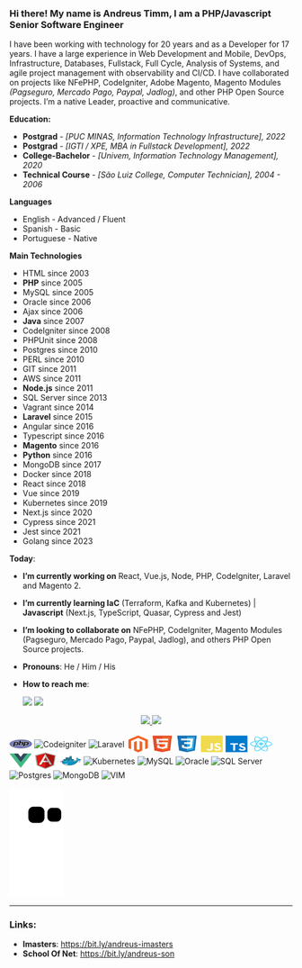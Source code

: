 ### Hi there! My name is Andreus Timm, I am a PHP/Javascript Senior Software Engineer

I have been working with technology for 20 years and as a Developer for 17 years. I have a large experience in Web Development and Mobile, DevOps, Infrastructure, Databases, Fullstack, Full Cycle, Analysis of Systems, and agile project management with observability and CI/CD. I have collaborated on projects like NFePHP, CodeIgniter, Adobe Magento, Magento Modules _(Pagseguro, Mercado Pago, Paypal, Jadlog)_, and other PHP Open Source projects. I’m a native Leader, proactive and communicative.


**Education:**
- **Postgrad** - _[PUC MINAS, Information Technology Infrastructure], 2022_
- **Postgrad** - _[IGTI / XPE, MBA in Fullstack Development], 2022_
- **College-Bachelor** - _[Univem, Information Technology Management], 2020_
- **Technical Course** - _[São Luiz College, Computer Technician], 2004 - 2006_

**Languages**
- English - Advanced / Fluent
- Spanish - Basic
- Portuguese - Native

**Main Technologies**

- HTML since 2003
- **PHP** since 2005
- MySQL since 2005
- Oracle since 2006
- Ajax since 2006
- **Java** since 2007
- CodeIgniter since 2008
- PHPUnit since 2008
- Postgres since 2010
- PERL since 2010
- GIT since 2011
- AWS since 2011
- **Node.js** since 2011
- SQL Server since 2013
- Vagrant since 2014
- **Laravel** since 2015
- Angular since 2016
- Typescript since 2016
- **Magento** since 2016
- **Python** since 2016
- MongoDB since 2017
- Docker since 2018
- React since 2018
- Vue since 2019
- Kubernetes since 2019
- Next.js since 2020
- Cypress since 2021
- Jest since 2021
- Golang since 2023

**Today**:

- **I’m currently working on** React, Vue.js, Node, PHP, CodeIgniter, Laravel and Magento 2.
- **I’m currently learning IaC** (Terraform, Kafka and Kubernetes) | **Javascript** (Next.js, TypeScript, Quasar, Cypress and Jest)
- **I’m looking to collaborate on** NFePHP, CodeIgniter, Magento Modules (Pagseguro, Mercado Pago, Paypal, Jadlog), and others PHP Open Source projects.
- **Pronouns**: He / Him / His
- **How to reach me**: <br>

  <a href = "mailto:andreus.timm@gmail.com"><img src="https://img.shields.io/badge/-Gmail-%23333?style=for-the-badge&logo=gmail&logoColor=red" target="_blank"></a>
  <a href="https://www.linkedin.com/in/andreus-timm" target="_blank"><img src="https://img.shields.io/badge/-LinkedIn-%230077B5?style=for-the-badge&logo=linkedin&logoColor=white" target="_blank"></a> 


<div align="center">
  <a href="https://github.com/andreustimm">
    <img height="180em" src="https://github-readme-stats.vercel.app/api?username=andreustimm&show_icons=true&theme=dracula&include_all_commits=true&count_private=true"/>
    <img height="180em" src="https://github-readme-stats.vercel.app/api/top-langs/?username=andreustimm&layout=compact&langs_count=7&theme=dracula"/>
  </a>
</div>

<div style="display: inline_block"><br>
  <img align="center" alt="PHP" title="PHP" height="30" width="40" src="https://raw.githubusercontent.com/devicons/devicon/master/icons/php/php-original.svg">
  <img align="center" alt="Codeigniter" title="Codeigniter" height="30" width="40" src="https://cdn.jsdelivr.net/gh/devicons/devicon/icons/codeigniter/codeigniter-plain.svg">
  <img align="center" alt="Laravel" title="Laravel" height="30" width="40" src="https://cdn.jsdelivr.net/gh/devicons/devicon/icons/laravel/laravel-plain-wordmark.svg">
  <img align="center" alt="Magento" title="Magento" height="30" width="40" src="https://raw.githubusercontent.com/devicons/devicon/master/icons/magento/magento-original.svg">
  <img align="center" alt="HTML" title="HTML" height="30" width="40" src="https://raw.githubusercontent.com/devicons/devicon/master/icons/html5/html5-original.svg">
  <img align="center" alt="CSS" title="CSS" height="30" width="40" src="https://raw.githubusercontent.com/devicons/devicon/master/icons/css3/css3-original.svg">
  <img align="center" alt="Javascript" title="Javascript" height="30" width="40" src="https://raw.githubusercontent.com/devicons/devicon/master/icons/javascript/javascript-plain.svg">
  <img align="center" alt="TypeScript" title="TypeScript" height="30" width="40" src="https://raw.githubusercontent.com/devicons/devicon/master/icons/typescript/typescript-plain.svg">
  <img align="center" alt="React" title="React" height="30" width="40" src="https://raw.githubusercontent.com/devicons/devicon/master/icons/react/react-original.svg">
  <img align="center" alt="Vue" title="Vue" height="30" width="40" src="https://raw.githubusercontent.com/devicons/devicon/master/icons/vuejs/vuejs-original.svg">
  <img align="center" alt="Angular" title="Angular" height="30" width="40" src="https://raw.githubusercontent.com/devicons/devicon/master/icons/angularjs/angularjs-original.svg">
  <img align="center" alt="Docker" title="Docker" height="30" width="40" src="https://raw.githubusercontent.com/devicons/devicon/master/icons/docker/docker-original.svg">
  <img align="center" alt="Kubernetes" title="Kubernetes" height="30" width="40" src="https://cdn.jsdelivr.net/gh/devicons/devicon/icons/kubernetes/kubernetes-plain-wordmark.svg">
  <img align="center" alt="MySQL" title="MySQL" height="30" width="40" src="https://cdn.jsdelivr.net/gh/devicons/devicon/icons/mysql/mysql-original-wordmark.svg">
  <img align="center" alt="Oracle" title="Oracle" height="30" width="40" src="https://cdn.jsdelivr.net/gh/devicons/devicon/icons/oracle/oracle-original.svg">
  <img align="center" alt="SQL Server" title="SQL Server" height="30" width="40" src="https://cdn.jsdelivr.net/gh/devicons/devicon/icons/microsoftsqlserver/microsoftsqlserver-plain-wordmark.svg">
  <img align="center" alt="Postgres" title="Postgres" height="30" width="40" src="https://cdn.jsdelivr.net/gh/devicons/devicon/icons/postgresql/postgresql-original-wordmark.svg">
  <img align="center" alt="MongoDB" title="MongoDB" height="30" width="40" src="https://cdn.jsdelivr.net/gh/devicons/devicon/icons/mongodb/mongodb-original-wordmark.svg">
  <img align="center" alt="VIM" title="VIM" height="30" width="40" src="https://cdn.jsdelivr.net/gh/devicons/devicon/icons/vim/vim-original.svg">
</div>

![Snake animation](https://github.com/andreustimm/andreustimm/blob/output/github-contribution-grid-snake.svg)

----

### Links:

 - **Imasters**: https://bit.ly/andreus-imasters
 - **School Of Net**: https://bit.ly/andreus-son

